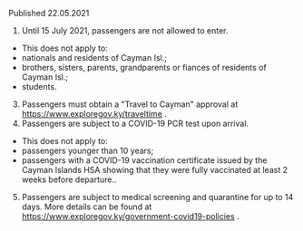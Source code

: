 Published 22.05.2021
1. Until 15 July 2021, passengers are not allowed to enter.
- This does not apply to:
- nationals and residents of Cayman Isl.;
- brothers, sisters, parents, grandparents or fiances of residents of Cayman Isl.;
- students.
3. Passengers must obtain a "Travel to Cayman" approval at <a href="https://www.exploregov.ky/traveltime">https://www.exploregov.ky/traveltime</a> .
4. Passengers are subject to a COVID-19 PCR test upon arrival.
- This does not apply to:
- passengers younger than 10 years;
- passengers with a COVID-19 vaccination certificate issued by the Cayman Islands HSA showing that they were fully vaccinated at least 2 weeks before departure..
5. Passengers are subject to medical screening and quarantine for up to 14 days. More details can be found at <a href="https://www.exploregov.ky/government-covid19-policies">https://www.exploregov.ky/government-covid19-policies</a> .

